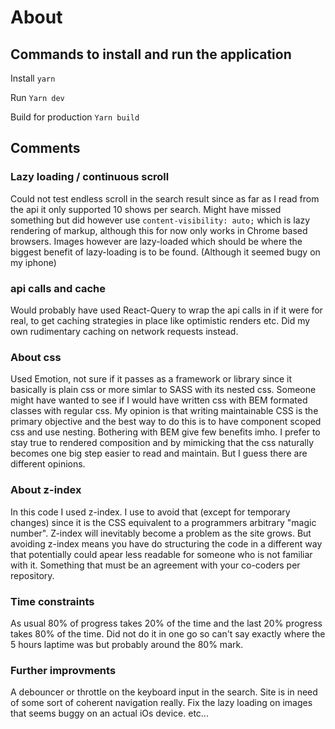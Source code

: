 # About

## Commands to install and run the application

Install
`yarn`

Run
`Yarn dev`

Build for production
`Yarn build`

## Comments

### Lazy loading / continuous scroll

Could not test endless scroll in the search result since as far as I read from the api it only supported 10 shows per search. Might have missed something but did however use `content-visibility: auto;` which is lazy rendering of markup, although this for now only works in Chrome based browsers. Images however are lazy-loaded which should be where the biggest benefit of lazy-loading is to be found. (Although it seemed bugy on my iphone)

### api calls and cache

Would probably have used React-Query to wrap the api calls in if it were for real, to get caching strategies in place like optimistic renders etc. Did my own rudimentary caching on network requests instead.

### About css

Used Emotion, not sure if it passes as a framework or library since it basically is plain css or more simlar to SASS with its nested css. Someone might have wanted to see if I would have written css with BEM formated classes with regular css. My opinion is that writing maintainable CSS is the primary objective and the best way to do this is to have component scoped css and use nesting. Bothering with BEM give few benefits imho. I prefer to stay true to rendered composition and by mimicking that the css naturally becomes one big step easier to read and maintain. But I guess there are different opinions.

### About z-index

In this code I used z-index. I use to avoid that (except for temporary changes) since it is the CSS equivalent to a programmers arbitrary "magic number". Z-index will inevitably become a problem as the site grows. But avoiding z-index means you have do structuring the code in a different way that potentially could apear less readable for someone who is not familiar with it. Something that must be an agreement with your co-coders per repository.

### Time constraints

As usual 80% of progress takes 20% of the time and the last 20% progress takes 80% of the time. Did not do it in one go so can't say exactly where the 5 hours laptime was but probably around the 80% mark.

### Further improvments

A debouncer or throttle on the keyboard input in the search.
Site is in need of some sort of coherent navigation really.
Fix the lazy loading on images that seems buggy on an actual iOs device.
etc...
